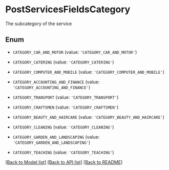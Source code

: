 # PostServicesFieldsCategory

The subcategory of the service

## Enum

* `CATEGORY_CAR_AND_MOTOR` (value: `'CATEGORY_CAR_AND_MOTOR'`)

* `CATEGORY_CATERING` (value: `'CATEGORY_CATERING'`)

* `CATEGORY_COMPUTER_AND_MOBILE` (value: `'CATEGORY_COMPUTER_AND_MOBILE'`)

* `CATEGORY_ACCOUNTING_AND_FINANCE` (value: `'CATEGORY_ACCOUNTING_AND_FINANCE'`)

* `CATEGORY_TRANSPORT` (value: `'CATEGORY_TRANSPORT'`)

* `CATEGORY_CRAFTSMEN` (value: `'CATEGORY_CRAFTSMEN'`)

* `CATEGORY_BEAUTY_AND_HAIRCARE` (value: `'CATEGORY_BEAUTY_AND_HAIRCARE'`)

* `CATEGORY_CLEANING` (value: `'CATEGORY_CLEANING'`)

* `CATEGORY_GARDEN_AND_LANDSCAPING` (value: `'CATEGORY_GARDEN_AND_LANDSCAPING'`)

* `CATEGORY_TEACHING` (value: `'CATEGORY_TEACHING'`)

[[Back to Model list]](../README.md#documentation-for-models) [[Back to API list]](../README.md#documentation-for-api-endpoints) [[Back to README]](../README.md)


